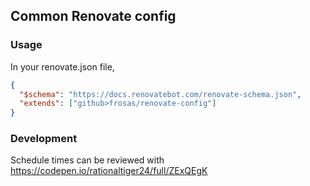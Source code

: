 ## Common Renovate config

### Usage

In your renovate.json file,

```json
{
  "$schema": "https://docs.renovatebot.com/renovate-schema.json",
  "extends": ["github>frosas/renovate-config"]
}
```

### Development

Schedule times can be reviewed with https://codepen.io/rationaltiger24/full/ZExQEgK
